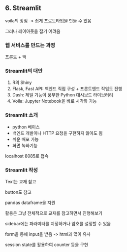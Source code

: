 ## 6. Streamlit

voila의 장점 -> 쉽게 프로토타입을 만들 수 있음

그러나 레이아웃을 잡기 어려움



### 웹 서비스를 만드는 과정

프론트 + 백



### Streamlit의 대안

1. R의 Shiny
2. Flask, Fast API: 백엔드 직접 구성 + 프론트엔드 작업도 진행
3. Dash: 제일 기능이 풍부한 Python 대시보드 라이브러리
4. Voila: Jupyter Notebook을 바로 시각화 가능



### Streamlit 소개

- python 베이스
- 백엔드 개발이나 HTTP 요청을 구현하지 않아도 됨
- 쉬운 배포 가능
- 화면 녹화기능



localhost 8085로 접속



### Streamlit 작성

Text는 교재 참고

button도 참고

pandas dataframe을 지원

활용은 그냥 전체적으로 교재를 참고하면서 진행해보기

sidebar에는 파라미터를 지정하거나 암호를 설정할 수 있음

form을 통해 input을 받음 -> html과 많이 유사

session state를 활용하여 counter 등을 구현